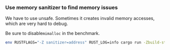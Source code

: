 ### Use memory sanitizer to find memory issues

We have to use unsafe.
Sometimes it creates invalid memory accesses, which are very hard to debug.

Be sure to disable`mimalloc` in the benchmark.

```bash
env RUSTFLAGS="-Z sanitizer=address" RUST_LOG=info cargo run -Zbuild-std --target x86_64-unknown-linux-gnu --bin bench_server
```
